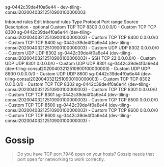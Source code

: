 
sg-0442c39de4f0a6e44 - dev-tiling-consul20200403212510900100000003

Inbound rules
Edit inbound rules
Type
Protocol
Port range
Source
Description - optional
Custom TCP	TCP	8300	0.0.0.0/0	-
Custom TCP	TCP	8300	sg-0442c39de4f0a6e44 (dev-tiling-consul20200403212510900100000003)	-
Custom TCP	TCP	8400	0.0.0.0/0	-
Custom TCP	TCP	8400	sg-0442c39de4f0a6e44 (dev-tiling-consul20200403212510900100000003)	-
Custom UDP	UDP	8302	0.0.0.0/0	-
Custom UDP	UDP	8302	sg-0442c39de4f0a6e44 (dev-tiling-consul20200403212510900100000003)	-
SSH	TCP	22	0.0.0.0/0	-
Custom UDP	UDP	8301	0.0.0.0/0	-
Custom UDP	UDP	8301	sg-0442c39de4f0a6e44 (dev-tiling-consul20200403212510900100000003)	-
Custom UDP	UDP	8600	0.0.0.0/0	-
Custom UDP	UDP	8600	sg-0442c39de4f0a6e44 (dev-tiling-consul20200403212510900100000003)	-
Custom TCP	TCP	8302	0.0.0.0/0	-
Custom TCP	TCP	8302	sg-0442c39de4f0a6e44 (dev-tiling-consul20200403212510900100000003)	-
Custom TCP	TCP	8301	0.0.0.0/0	-
Custom TCP	TCP	8301	sg-0442c39de4f0a6e44 (dev-tiling-consul20200403212510900100000003)	-
Custom TCP	TCP	8500	0.0.0.0/0	-
Custom TCP	TCP	8500	sg-0442c39de4f0a6e44 (dev-tiling-consul20200403212510900100000003)	-
Custom TCP	TCP	8600	0.0.0.0/0	-
Custom TCP	TCP	8600	sg-0442c39de4f0a6e44 (dev-tiling-consul20200403212510900100000003)	-


# Gossip

> Do you have TCP port 7946 open on your hosts? Gossip needs that port open for networking to work correctly.
